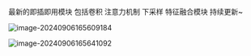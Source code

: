 最新的即插即用模块
包括卷积 注意力机制 下采样 特征融合模块
持续更新~



![image-20240906165609184](D:\b站\即插即用模块\assets\image-20240906165609184.png)

![image-20240906165641092](D:\b站\即插即用模块\assets\image-20240906165641092.png)